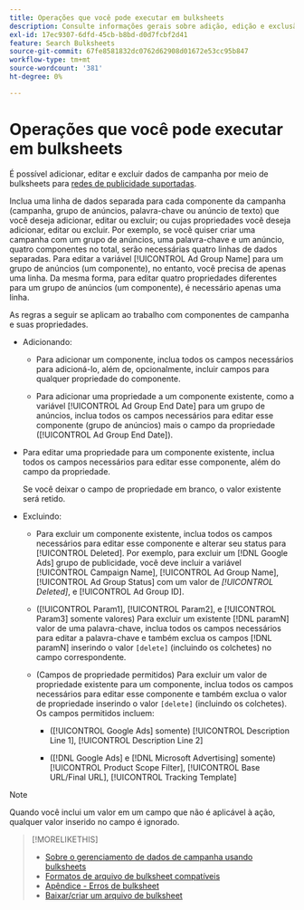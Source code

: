 ```yaml
---
title: Operações que você pode executar em bulksheets
description: Consulte informações gerais sobre adição, edição e exclusão de dados de campanha usando bulksheets.
exl-id: 17ec9307-6dfd-45cb-b8bd-d0d7fcbf2d41
feature: Search Bulksheets
source-git-commit: 67fe8581832dc0762d62908d01672e53cc95b847
workflow-type: tm+mt
source-wordcount: '381'
ht-degree: 0%

---
```


# Operações que você pode executar em bulksheets

É possível adicionar, editar e excluir dados de campanha por meio de bulksheets para [redes de publicidade suportadas](../bulksheet-about.md#bulksheet-functionality-by-network).

Inclua uma linha de dados separada para cada componente da campanha (campanha, grupo de anúncios, palavra-chave ou anúncio de texto) que você deseja adicionar, editar ou excluir; ou cujas propriedades você deseja adicionar, editar ou excluir. Por exemplo, se você quiser criar uma campanha com um grupo de anúncios, uma palavra-chave e um anúncio, quatro componentes no total, serão necessárias quatro linhas de dados separadas. Para editar a variável [!UICONTROL Ad Group Name] para um grupo de anúncios (um componente), no entanto, você precisa de apenas uma linha. Da mesma forma, para editar quatro propriedades diferentes para um grupo de anúncios (um componente), é necessário apenas uma linha.

As regras a seguir se aplicam ao trabalho com componentes de campanha e suas propriedades.

* Adicionando:

   * Para adicionar um componente, inclua todos os campos necessários para adicioná-lo, além de, opcionalmente, incluir campos para qualquer propriedade do componente.

   * Para adicionar uma propriedade a um componente existente, como a variável [!UICONTROL Ad Group End Date] para um grupo de anúncios, inclua todos os campos necessários para editar esse componente (grupo de anúncios) mais o campo da propriedade ([!UICONTROL Ad Group End Date]).

* Para editar uma propriedade para um componente existente, inclua todos os campos necessários para editar esse componente, além do campo da propriedade.

  Se você deixar o campo de propriedade em branco, o valor existente será retido.

* Excluindo:

   * Para excluir um componente existente, inclua todos os campos necessários para editar esse componente e alterar seu status para [!UICONTROL Deleted]. Por exemplo, para excluir um [!DNL Google Ads] grupo de publicidade, você deve incluir a variável [!UICONTROL Campaign Name], [!UICONTROL Ad Group Name], [!UICONTROL Ad Group Status] com um valor de <i>[!UICONTROL Deleted]</i>, e [!UICONTROL Ad Group ID].

   * ([!UICONTROL Param1], [!UICONTROL Param2], e [!UICONTROL Param3] somente valores) Para excluir um existente [!DNL paramN] valor de uma palavra-chave, inclua todos os campos necessários para editar a palavra-chave e também exclua os campos [!DNL paramN] inserindo o valor `[delete]` (incluindo os colchetes) no campo correspondente.

   * (Campos de propriedade permitidos) Para excluir um valor de propriedade existente para um componente, inclua todos os campos necessários para editar esse componente e também exclua o valor de propriedade inserindo o valor `[delete]` (incluindo os colchetes). Os campos permitidos incluem:

      * ([!UICONTROL Google Ads] somente) [!UICONTROL Description Line 1], [!UICONTROL Description Line 2]

      * ([!DNL Google Ads] e [!DNL Microsoft Advertising] somente) [!UICONTROL Product Scope Filter], [!UICONTROL Base URL/Final URL], [!UICONTROL Tracking Template]

>[!NOTE]
>
>Quando você inclui um valor em um campo que não é aplicável à ação, qualquer valor inserido no campo é ignorado.

>[!MORELIKETHIS]
>
>* [Sobre o gerenciamento de dados de campanha usando bulksheets](../bulksheet-about.md)
>* [Formatos de arquivo de bulksheet compatíveis](bulksheet-file-formats.md)
>* [Apêndice - Erros de bulksheet](../bulksheet-errors.md)
>* [Baixar/criar um arquivo de bulksheet](../bulksheet-download.md)
